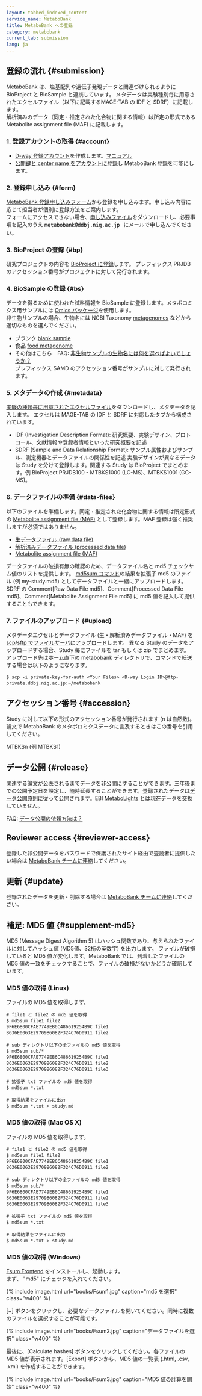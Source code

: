 ```yaml
---
layout: tabbed_indexed_content
service_name: MetaboBank
title: MetaboBank への登録
category: metabobank
current_tab: submission
lang: ja
---
```


## 登録の流れ  {#submission}

MetaboBank は、塩基配列や遺伝子発現データと関連づけられるように BioProject と BioSample と連携しています。
メタデータは実験種別毎に用意されたエクセルファイル（以下に記載するMAGE-TAB の IDF と SDRF）に記載します。  
解析済みのデータ（同定・推定された化合物に関する情報）は所定の形式である Metabolite assignment file (MAF) に記載します。

### 1. 登録アカウントの取得  {#account}

- [D-way 登録アカウント](https://ddbj.nig.ac.jp/D-way/)を作成します。[マニュアル](/account.html)
- [公開鍵と center name をアカウントに登録](/account.html#enable-dra-submission-in-account)し MetaboBank 登録を可能にします。

### 2. 登録申し込み  {#form}

[MetaboBank 登録申し込みフォーム](https://docs.google.com/forms/d/1yrBo95x5leK9aEZImzT6Y5iVyzgwELCgFZtTU9paguU)から登録を申し込みます。申し込み内容に応じて担当者が個別に登録方法をご案内します。  
フォームにアクセスできない場合、[申し込みファイル](/assets/files/text/mb-form.txt)をダウンロードし、必要事項を記入のうえ <img src="/assets/images/ddbj/mb-address.png" style="vertical-align:middle"> にメールで申し込んでください。

### 3. BioProject の登録 {#bp}

研究プロジェクトの内容を [BioProject に登録](/bioproject/submission.html)します。
プレフィックス PRJDB のアクセッション番号がプロジェクトに対して発行されます。 

### 4. BioSample の登録 {#bs}

データを得るために使われた試料情報を BioSample に登録します。メタボロミクス用サンプルには [Omics パッケージ](/biosample/submission.html#Sample-type)を使用します。  
非生物サンプルの場合、生物名には NCBI Taxonomy [metagenomes](https://www.ncbi.nlm.nih.gov/Taxonomy/Browser/wwwtax.cgi?mode=Undef&id=408169&lvl=3&keep=1&srchmode=1&unlock) などから適切なものを選んでください。
- ブランク [blank sample](https://www.ncbi.nlm.nih.gov/Taxonomy/Browser/wwwtax.cgi?mode=Info&id=2582415&lvl=3&lin=f&keep=1&srchmode=1&unlock)
- 食品 [food metagenome](https://www.ncbi.nlm.nih.gov/Taxonomy/Browser/wwwtax.cgi?mode=Info&id=870726&lvl=3&lin=f&keep=1&srchmode=1&unlock)
- その他はこちら　FAQ: [非生物サンプルの生物名には何を選べばよいでしょうか？](/faq/ja/organism-for-material.html)    
プレフィックス SAMD のアクセッション番号がサンプルに対して発行されます。

### 5. メタデータの作成  {#metadata}

[実験の種類毎に用意されたエクセルファイル](/metabobank/metadata.html)をダウンロードし、メタデータを記入します。
エクセルは MAGE-TAB の IDF と SDRF に対応したタブから構成されています。  
- IDF (Investigation Description Format): 研究概要、実験デザイン、プロトコール、文献情報や登録者情報といった研究概要を記述
- SDRF (Sample and Data Relationship Format): サンプル属性およびサンプル、測定機器とデータファイルの関係性を記述
実験デザインが異なるデータは Study を分けて登録します。関連する Study は BioProject でまとめます。例 BioProject PRJDB100 - MTBKS1000 (LC-MS)、MTBKS1001 (GC-MS)。

### 6. データファイルの準備  {#data-files}

以下のファイルを準備します。同定・推定された化合物に関する情報は所定形式の [Metabolite assignment file (MAF)](/metabobank/datafile.html) として登録します。MAF 登録は強く推奨しますが必須ではありません。

- [生データファイル (raw data file)](/metabobank/datafile.html)
- [解析済みデータファイル (processed data file)](/metabobank/datafile.html)
- [Metabolite assignment file (MAF)](/metabobank/datafile.html)

データファイルの破損有無の確認のため、データファイル名と md5 チェックサム値のリストを提供します。
[md5sum コマンド](#supplement-md5)の結果を拡張子 md5 のファイル (例 my-study.md5) としてデータファイルと一緒にアップロードします。   
SDRF の Comment[Raw Data File md5]、Comment[Processed Data File md5]、Comment[Metabolite Assignment File md5] に md5 値を記入して提供することもできます。

### 7. ファイルのアップロード   {#upload}

メタデータエクセルとデータファイル (生・解析済みデータファイル・MAF) を [scp/sftp でファイルサーバにアップロード](/dra/submission.html#upload-sequence-data)します。
異なる Study のデータをアップロードする場合、Study 毎にファイルを tar もしくは zip でまとめます。
アップロード先はホーム直下の metabobank ディレクトリで、コマンドで転送する場合は以下のようになります。

```
$ scp -i private-key-for-auth <Your Files> <D-way Login ID>@ftp-private.ddbj.nig.ac.jp:~/metabobank
```

## アクセッション番号  {#accession}

Study に対して以下の形式のアクセッション番号が発行されます (n は自然数)。
論文で MetaboBank のメタボロミクスデータに言及するときはこの番号を引用してください。

MTBKSn (例 MTBKS1)

## データ公開  {#release}

関連する論文が公表されるまでデータを非公開にすることができます。三年後までの公開予定日を設定し、随時延長することができます。登録されたデータは[データ公開原則](/documents/data-release-policy.html)に従って公開されます。EBI [MetaboLights](https://www.ebi.ac.uk/metabolights/) とは現在データを交換していません。

FAQ: [データ公開の依頼方法は？](/faq/ja/request-release.html)

## Reviewer access  {#reviewer-access}

登録した非公開データをパスワードで保護されたサイト経由で査読者に提供したい場合は [MetaboBank チームに連絡](/contact-ddbj.html)してください。

## 更新  {#update}

登録されたデータを更新・削除する場合は [MetaboBank チームに連絡](/contact-ddbj.html)してください。

## 補足: MD5 値 {#supplement-md5} 

MD5 (Message Digest Algorithm 5) はハッシュ関数であり、与えられたファイルに対してハッシュ値 (MD5値、32桁の英数字) を出力します。
ファイルが破損していると MD5 値が変化します。MetaboBank では、到着したファイルの MD5 値の一致をチェックすることで、ファイルの破損がないかどうか確認しています。

### MD5 値の取得 (Linux)

ファイルの MD5 値を取得します。

```
# file1 と file2 の md5 値を取得
$ md5sum file1 file2
9F6E6800CFAE7749EB6C486619254B9C file1
B636E0063E29709B6082F324C76D0911 file2

# sub ディレクトリ以下の全ファイルの md5 値を取得
$ md5sum sub/*
9F6E6800CFAE7749EB6C486619254B9C file1
B636E0063E29709B6082F324C76D0911 file2
B636E0063E29709B6082F324C76D0911 file3

# 拡張子 txt ファイルの md5 値を取得
$ md5sum *.txt

# 取得結果をファイルに出力
$ md5sum *.txt > study.md
```

### MD5 値の取得 (Mac OS X)

ファイルの MD5 値を取得します。

```
# file1 と file2 の md5 値を取得
$ md5sum file1 file2
9F6E6800CFAE7749EB6C486619254B9C file1
B636E0063E29709B6082F324C76D0911 file2

# sub ディレクトリ以下の全ファイルの md5 値を取得
$ md5sum sub/*
9F6E6800CFAE7749EB6C486619254B9C file1
B636E0063E29709B6082F324C76D0911 file2
B636E0063E29709B6082F324C76D0911 file3

# 拡張子 txt ファイルの md5 値を取得
$ md5sum *.txt

# 取得結果をファイルに出力
$ md5sum *.txt > study.md
```

### MD5 値の取得 (Windows)

[Fsum Frontend](http://sourceforge.net/projects/fsumfe/) をインストールし、起動します。  
まず、 "md5" にチェックを入れてください。

{% include image.html url="books/Fsum1.jpg" caption="md5 を選択" class="w400" %}

\[+\] ボタンをクリックし、必要なデータファイルを開いてください。同時に複数のファイルを選択することが可能です。

{% include image.html url="books/Fsum2.jpg" caption="データファイルを選択" class="w400" %}

最後に、\[Calculate hashes\] ボタンをクリックしてください。各ファイルの MD5 値が表示されます。\[Export\] ボタンから、MD5 値の一覧表 (.html, .csv, .xml) を作成することができます。

{% include image.html url="books/Fsum3.jpg" caption="MD5 値の計算を開始" class="w400" %}

